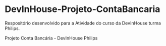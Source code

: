 # DevInHouse-Projeto-ContaBancaria

Respositório desenvolvido para a Atividade do curso da DevInHouse turma Philips.

Projeto Conta Bancária - DevInHouse Philips
